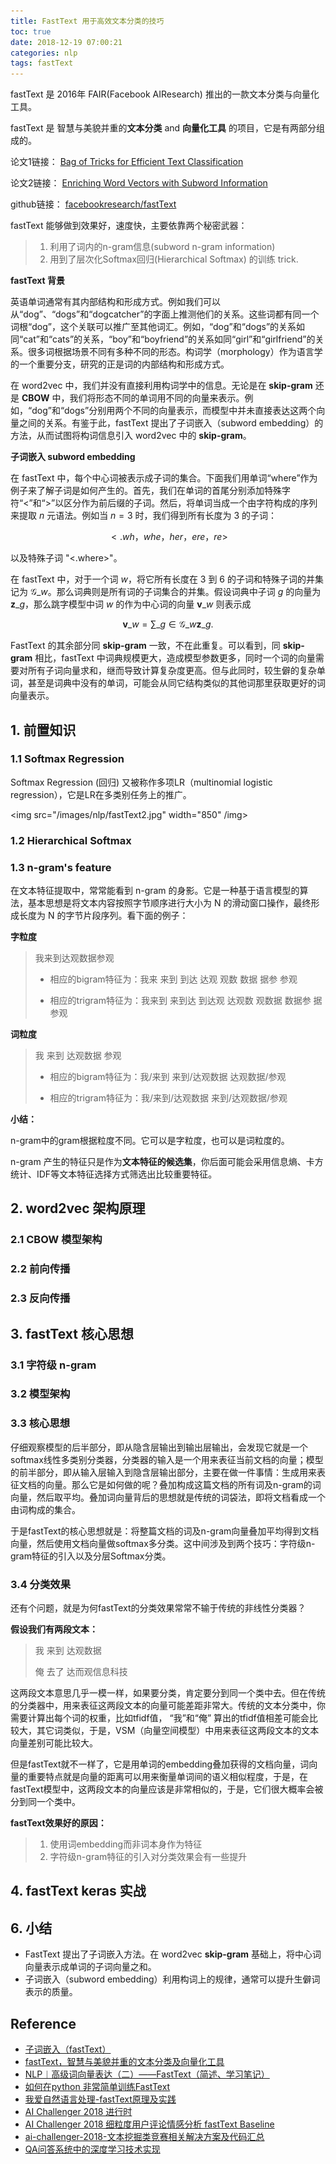 ```yaml
---
title: FastText 用于高效文本分类的技巧
toc: true
date: 2018-12-19 07:00:21
categories: nlp
tags: fastText
---
```


fastText 是 2016年 FAIR(Facebook AIResearch) 推出的一款文本分类与向量化工具。

fastText 是 智慧与美貌并重的**文本分类** and **向量化工具** 的项目，它是有两部分组成的。 

论文1链接： [Bag of Tricks for Efficient Text Classification](https://arxiv.org/abs/1607.01759)

论文2链接： [Enriching Word Vectors with Subword Information](https://arxiv.org/abs/1607.01759)

<!-- more -->

github链接： [facebookresearch/fastText](https://github.com/facebookresearch/fastText)

fastText 能够做到效果好，速度快，主要依靠两个秘密武器：

> 1. 利用了词内的n-gram信息(subword n-gram information)
> 2. 用到了层次化Softmax回归(Hierarchical Softmax) 的训练 trick.

**fastText 背景**

英语单词通常有其内部结构和形成方式。例如我们可以从“dog”、“dogs”和“dogcatcher”的字面上推测他们的关系。这些词都有同一个词根“dog”，这个关联可以推广至其他词汇。例如，“dog”和“dogs”的关系如同“cat”和“cats”的关系，“boy”和“boyfriend”的关系如同“girl”和“girlfriend”的关系。很多词根据场景不同有多种不同的形态。构词学（morphology）作为语言学的一个重要分支，研究的正是词的内部结构和形成方式。

在 word2vec 中，我们并没有直接利用构词学中的信息。无论是在 **skip-gram** 还是 **CBOW** 中，我们将形态不同的单词用不同的向量来表示。例如，“dog”和“dogs”分别用两个不同的向量表示，而模型中并未直接表达这两个向量之间的关系。有鉴于此，fastText 提出了子词嵌入（subword embedding）的方法，从而试图将构词信息引入 word2vec 中的 **skip-gram**。

**子词嵌入 subword embedding**

在 fastText 中，每个中心词被表示成子词的集合。下面我们用单词“where”作为例子来了解子词是如何产生的。首先，我们在单词的首尾分别添加特殊字符“<”和“>”以区分作为前后缀的子词。然后，将单词当成一个由字符构成的序列来提取 $n$ 元语法。例如当 $n=3$ 时，我们得到所有长度为 3 的子词：

$$<.wh ， whe ， her ， ere ， re>$$

以及特殊子词 "<.where>"。

在 fastText 中，对于一个词 $w$，将它所有长度在 3 到 6 的子词和特殊子词的并集记为 $\mathcal{G}\_w$。那么词典则是所有词的子词集合的并集。假设词典中子词 $g$ 的向量为 $\boldsymbol{z}\_g$，那么跳字模型中词 $w$ 的作为中心词的向量 $\boldsymbol{v}\_w$ 则表示成

$$
\boldsymbol{v}\_w = \sum\_{g\in\mathcal{G}\_w} \boldsymbol{z}\_g.
$$

FastText 的其余部分同 **skip-gram** 一致，不在此重复。可以看到，同 **skip-gram** 相比，fastText 中词典规模更大，造成模型参数更多，同时一个词的向量需要对所有子词向量求和，继而导致计算复杂度更高。但与此同时，较生僻的复杂单词，甚至是词典中没有的单词，可能会从同它结构类似的其他词那里获取更好的词向量表示。

## 1. 前置知识

### 1.1 Softmax Regression

Softmax Regression (回归) 又被称作多项LR（multinomial logistic regression），它是LR在多类别任务上的推广。

<img src="/images/nlp/fastText2.jpg" width="850" /img>

### 1.2 Hierarchical Softmax

### 1.3 n-gram's feature

在文本特征提取中，常常能看到 n-gram 的身影。它是一种基于语言模型的算法，基本思想是将文本内容按照字节顺序进行大小为 N 的滑动窗口操作，最终形成长度为 N 的字节片段序列。看下面的例子：

**字粒度**

> 我来到达观数据参观
>
> - 相应的bigram特征为：我来 来到 到达 达观 观数 数据 据参 参观
>
> - 相应的trigram特征为：我来到 来到达 到达观 达观数 观数据 数据参 据参观

**词粒度**

> 我 来到 达观数据 参观
> 
> - 相应的bigram特征为：我/来到 来到/达观数据 达观数据/参观
> 
> - 相应的trigram特征为：我/来到/达观数据 来到/达观数据/参观 

**小结：**

n-gram中的gram根据粒度不同。它可以是字粒度，也可以是词粒度的。

n-gram 产生的特征只是作为**文本特征的候选集**，你后面可能会采用信息熵、卡方统计、IDF等文本特征选择方式筛选出比较重要特征。

## 2. word2vec 架构原理

### 2.1 CBOW 模型架构

### 2.2 前向传播

### 2.3 反向传播

## 3. fastText 核心思想

### 3.1 字符级 n-gram

### 3.2 模型架构

### 3.3 核心思想

仔细观察模型的后半部分，即从隐含层输出到输出层输出，会发现它就是一个softmax线性多类别分类器，分类器的输入是一个用来表征当前文档的向量；模型的前半部分，即从输入层输入到隐含层输出部分，主要在做一件事情：生成用来表征文档的向量。那么它是如何做的呢？叠加构成这篇文档的所有词及n-gram的词向量，然后取平均。叠加词向量背后的思想就是传统的词袋法，即将文档看成一个由词构成的集合。

于是fastText的核心思想就是：将整篇文档的词及n-gram向量叠加平均得到文档向量，然后使用文档向量做softmax多分类。这中间涉及到两个技巧：字符级n-gram特征的引入以及分层Softmax分类。

### 3.4 分类效果

还有个问题，就是为何fastText的分类效果常常不输于传统的非线性分类器？

**假设我们有两段文本：**

> 我 来到 达观数据
>
> 俺 去了 达而观信息科技

这两段文本意思几乎一模一样，如果要分类，肯定要分到同一个类中去。但在传统的分类器中，用来表征这两段文本的向量可能差距非常大。传统的文本分类中，你需要计算出每个词的权重，比如tfidf值， “我”和“俺” 算出的tfidf值相差可能会比较大，其它词类似，于是，VSM（向量空间模型）中用来表征这两段文本的文本向量差别可能比较大。

但是fastText就不一样了，它是用单词的embedding叠加获得的文档向量，词向量的重要特点就是向量的距离可以用来衡量单词间的语义相似程度，于是，在fastText模型中，这两段文本的向量应该是非常相似的，于是，它们很大概率会被分到同一个类中。

**fastText效果好的原因：**

> 1. 使用词embedding而非词本身作为特征
> 2. 字符级n-gram特征的引入对分类效果会有一些提升 

## 4. fastText keras 实战

## 6. 小结

- FastText 提出了子词嵌入方法。在 word2vec **skip-gram** 基础上，将中心词向量表示成单词的子词向量之和。
- 子词嵌入（subword embedding）利用构词上的规律，通常可以提升生僻词表示的质量。

## Reference

- [子词嵌入（fastText）][1]
- [fastText，智慧与美貌并重的文本分类及向量化工具][2]
- [NLP︱高级词向量表达（二）——FastText（简述、学习笔记）][3]
- [如何在python 非常简单训练FastText][4]
- [我爱自然语言处理-fastText原理及实践][5]
- [AI Challenger 2018 进行时][6]
- [AI Challenger 2018 细粒度用户评论情感分析 fastText Baseline][7]
- [ai-challenger-2018-文本挖掘类竞赛相关解决方案及代码汇总][8]
- [QA问答系统中的深度学习技术实现][9]

[1]: https://zh.gluon.ai/chapter_natural-language-processing/fasttext.html
[2]: https://www.jiqizhixin.com/articles/2018-06-05-3
[3]: https://blog.csdn.net/sinat_26917383/article/details/54850933
[4]: https://blog.csdn.net/sinat_26917383/article/details/83041424
[5]: http://www.52nlp.cn/fasttext
[6]: http://www.52nlp.cn/ai-challenger-2018-进行时
[7]: http://www.52nlp.cn/ai-challenger-2018-细粒度用户评论情感分析-fasttext-baseline
[8]: http://www.52nlp.cn/ai-challenger-2018-文本挖掘类竞赛相关解决方案及代码汇总
[9]: http://www.52nlp.cn/qa问答系统中的深度学习技术实现
